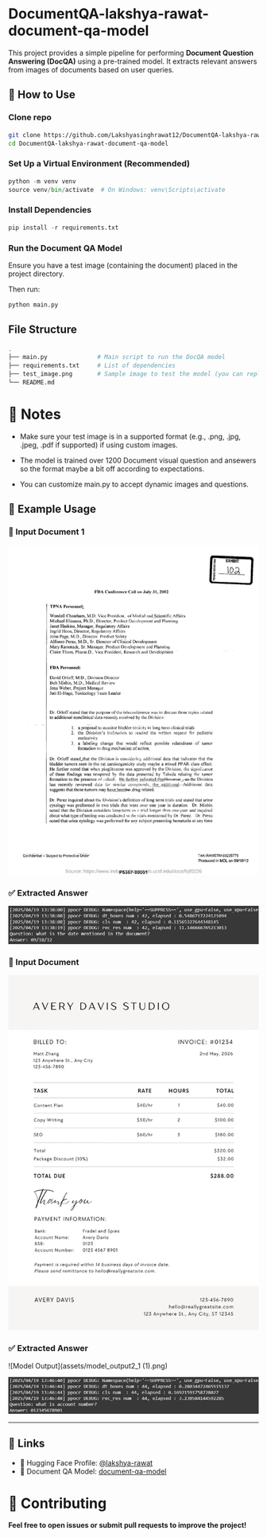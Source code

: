 # DocumentQA-lakshya-rawat-document-qa-model


This project provides a simple pipeline for performing **Document Question Answering (DocQA)** using a pre-trained model. It extracts relevant answers from images of documents based on user queries.

## 🚀 How to Use

### Clone repo
```bash
git clone https://github.com/Lakshyasinghrawat12/DocumentQA-lakshya-rawat-document-qa-model.git
cd DocumentQA-lakshya-rawat-document-qa-model
```

### Set Up a Virtual Environment (Recommended)

```python
python -m venv venv
source venv/bin/activate  # On Windows: venv\Scripts\activate
```

### Install Dependencies
```python
pip install -r requirements.txt
```

### Run the Document QA Model

Ensure you have a test image (containing the document) placed in the project directory.

Then run:
```python
python main.py

```

## File Structure

```bash
.
├── main.py              # Main script to run the DocQA model
├── requirements.txt     # List of dependencies
├── test_image.png       # Sample image to test the model (you can replace it)
└── README.md
```


# 📝 Notes

- Make sure your test image is in a supported format (e.g., .png, .jpg, .jpeg, .pdf if supported) if using custom images.

- The model is trained over 1200 Document visual question and ansewers so the format maybe a bit off according to expectations.

- You can customize main.py to accept dynamic images and questions.


## 📝 Example Usage

### 📄 Input Document 1
![Input Document](assets/test_image1.jpg)

### ✅ Extracted Answer
![Model Output](assets/model_output1.png)


### 📄 Input Document
![Input Document](assets/test_image2.jpeg)

### ✅ Extracted Answer
![Model Output](assets/model_output2_1 (1).png)

![Model Output](assets/model_output2_2.png)



---

## 🔗 Links

- 🤗 Hugging Face Profile: [@lakshya-rawat](https://huggingface.co/lakshya-rawat)
- 🤗 Document QA Model: [document-qa-model](https://huggingface.co/lakshya-rawat/document-qa-model)



# 🤝 Contributing

**Feel free to open issues or submit pull requests to improve the project!**
